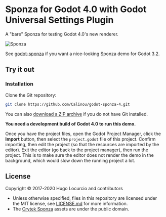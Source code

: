 # Sponza for Godot 4.0 with Godot Universal Settings Plugin

A "bare" Sponza for testing Godot 4.0's new renderer.

![Sponza](https://github.com/user-attachments/assets/72f12c9f-6e20-4799-8b9c-bb0229f9161d)


See [godot-sponza](https://github.com/Calinou/godot-sponza) if you want a
nice-looking Sponza demo for Godot 3.2.

## Try it out

### Installation

Clone the Git repository:

```bash
git clone https://github.com/Calinou/godot-sponza-4.git
```

You can also
[download a ZIP archive](https://github.com/Calinou/godot-sponza-4/archive/master.zip)
if you do not have Git installed.

**You need a development build of Godot 4.0 to run this demo.**

Once you have the project files, open the Godot Project Manager, click the
**Import** button, then select the `project.godot` file of this project.
Confirm importing, then edit the project (so that the resources are imported
by the editor). Exit the editor (go back to the project manager), then run
the project. This is to make sure the editor does not render the demo in
the background, which would slow down the running project a lot.

## License

Copyright © 2017-2020 Hugo Locurcio and contributors

- Unless otherwise specified, files in this repository are licensed under the
  MIT license, see [LICENSE.md](LICENSE.md) for more information.
- The [Crytek Sponza](http://www.crytek.com/cryengine/cryengine3/downloads/)
  assets are under the public domain.
